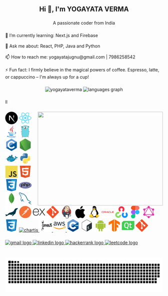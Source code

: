 <h2 align="center">Hi 👋, I'm YOGAYATA VERMA</h2>

###

<p align="center">A passionate coder from India</p>

###

<p align="left">🌱 I’m currently learning: Next.js and Firebase<br><br>💬 Ask me about: React, PHP, Java and Python<br><br>📫 How to reach me: yogayatajugnu@gmail.com | 7986258542<br><br>⚡ Fun fact: I firmly believe in the magical powers of coffee. Espresso, latte, or cappuccino – I'm always up for a cup!</p>

###

<div align="center">
  <img src="https://github-readme-stats.vercel.app/api?username=yogayataverma&show_icons=true&locale=en" height="150" alt="yogayataverma" />
  <img src="https://github-readme-stats.vercel.app/api/top-langs?username=yogayataverma&locale=en&hide_title=false&layout=compact&card_width=320&langs_count=5&theme=default&hide_border=false" height="150" alt="languages graph"  />
</div>

###

ll

###

<img align="right"  width="400" height="300" src="https://cdn.dribbble.com/users/330915/screenshots/3587000/10_coding_dribbble.gif"  />

###

<div align="left">
<img src="https://raw.githubusercontent.com/devicons/devicon/master/icons/nextjs/nextjs-original.svg" alt="nextjs" width="40" height="40"/>
<img src="https://raw.githubusercontent.com/devicons/devicon/master/icons/react/react-original.svg" alt="react" width="40" height="40"/>
<img src="https://raw.githubusercontent.com/devicons/devicon/master/icons/java/java-original.svg" alt="java" width="40" height="40"/>
<img src="https://raw.githubusercontent.com/devicons/devicon/master/icons/go/go-original.svg" alt="go" width="40" height="40"/>
<img src="https://raw.githubusercontent.com/devicons/devicon/master/icons/c/c-original.svg" alt="c" width="40" height="40"/>
<img src="https://raw.githubusercontent.com/devicons/devicon/master/icons/nodejs/nodejs-original.svg" alt="nodejs" width="40" height="40"/>
<img src="https://raw.githubusercontent.com/devicons/devicon/master/icons/docker/docker-original.svg" alt="docker" width="40" height="40"/>
<img src="https://raw.githubusercontent.com/devicons/devicon/master/icons/python/python-original.svg" alt="python" width="40" height="40"/>
<img src="https://raw.githubusercontent.com/devicons/devicon/master/icons/javascript/javascript-original.svg" alt="javascript" width="40" height="40"/>
<img src="https://raw.githubusercontent.com/devicons/devicon/master/icons/html5/html5-original.svg" alt="html5" width="40" height="40"/>
<img src="https://raw.githubusercontent.com/devicons/devicon/master/icons/css3/css3-original.svg" alt="css3" width="40" height="40"/>
<img src="https://raw.githubusercontent.com/devicons/devicon/master/icons/php/php-original.svg" alt="php" width="40" height="40"/>
<img src="https://raw.githubusercontent.com/devicons/devicon/master/icons/mongodb/mongodb-original.svg" alt="mongodb" width="40" height="40"/>
<img src="https://raw.githubusercontent.com/devicons/devicon/master/icons/mysql/mysql-original.svg" alt="mysql" width="40" height="40"/>
<img src="https://raw.githubusercontent.com/devicons/devicon/master/icons/mariadb/mariadb-original.svg" alt="mariadb" width="40" height="40"/>
<img src="https://raw.githubusercontent.com/devicons/devicon/master/icons/postman/postman-original.svg" alt="postman" width="40" height="40"/>
<img src="https://raw.githubusercontent.com/devicons/devicon/master/icons/express/express-original.svg" alt="express" width="40" height="40"/>
<img src="https://raw.githubusercontent.com/devicons/devicon/master/icons/git/git-original.svg" alt="git" width="40" height="40"/>
<img src="https://raw.githubusercontent.com/devicons/devicon/master/icons/jenkins/jenkins-original.svg" alt="jenkins" width="40" height="40"/>
<img src="https://raw.githubusercontent.com/devicons/devicon/master/icons/apple/apple-original.svg" alt="objectivec" width="40" height="40"/>
<img src="https://raw.githubusercontent.com/devicons/devicon/master/icons/linux/linux-original.svg" alt="linux" width="40" height="40"/>
<img src="https://raw.githubusercontent.com/devicons/devicon/master/icons/oracle/oracle-original.svg" alt="oracle" width="40" height="40"/>
<img src="https://raw.githubusercontent.com/devicons/devicon/master/icons/opencv/opencv-original.svg" alt="opencv" width="40" height="40"/>
<img src="https://raw.githubusercontent.com/devicons/devicon/master/icons/figma/figma-original.svg" alt="figma" width="40" height="40"/>
<img src="https://raw.githubusercontent.com/devicons/devicon/master/icons/graphql/graphql-plain.svg" alt="graphql" width="40" height="40"/>
<img src="https://raw.githubusercontent.com/devicons/devicon/master/icons/css3/css3-original.svg" alt="css3" width="40" height="40"/>
<a href="https://www.chartjs.org" target="_blank" rel="noreferrer"> <img src="https://www.chartjs.org/media/logo-title.svg" alt="chartjs" width="40" height="40"/> </a> 
<a href="https://canvasjs.com" target="_blank" rel="noreferrer"> <img src="https://raw.githubusercontent.com/Hardik0307/Hardik0307/master/assets/canvasjs-charts.svg" alt="canvasjs" width="40" height="40"/> </a> 
<a href="https://aws.amazon.com" target="_blank" rel="noreferrer"> <img src="https://raw.githubusercontent.com/devicons/devicon/master/icons/amazonwebservices/amazonwebservices-original-wordmark.svg" alt="aws" width="40" height="40"/> </a>
<img src="https://raw.githubusercontent.com/devicons/devicon/master/icons/cplusplus/cplusplus-original.svg" alt="cplusplus" width="40" height="40"/>
<img src="https://raw.githubusercontent.com/devicons/devicon/master/icons/bash/bash-original.svg" alt="bash" width="40" height="40"/>
<img src="https://raw.githubusercontent.com/devicons/devicon/master/icons/android/android-original.svg" alt="android" width="40" height="40"/>
<img src="https://raw.githubusercontent.com/devicons/devicon/master/icons/tensorflow/tensorflow-original.svg" alt="tensorflow" width="40" height="40"/>
<img src="https://raw.githubusercontent.com/devicons/devicon/master/icons/qt/qt-original.svg" alt="qt" width="40" height="40"/>
<img src="https://raw.githubusercontent.com/devicons/devicon/master/icons/git/git-original.svg" alt="git" width="40" height="40"/>
</div>

###

<div align="left">
  <a href="yogayatajugnu@gmail.com" target="_blank">
    <img src="https://img.shields.io/static/v1?message=Gmail&logo=gmail&label=&color=D14836&logoColor=white&labelColor=&style=for-the-badge" height="35" alt="gmail logo"  />
  </a>
  <a href="https://www.linkedin.com/in/yverma2000/" target="_blank">
    <img src="https://img.shields.io/static/v1?message=LinkedIn&logo=linkedin&label=&color=0077B5&logoColor=white&labelColor=&style=for-the-badge" height="35" alt="linkedin logo"  />
  </a>
  <a href="https://www.hackerrank.com/profile/Yogayatajugnu" target="_blank">
    <img src="https://img.shields.io/static/v1?message=HackerRank&logo=hackerrank&label=&color=2EC866&logoColor=white&labelColor=&style=for-the-badge" height="35" alt="hackerrank logo"  />
  </a>
  <a href="https://leetcode.com/Yogayata_Verma/" target="_blank">
  <img src="https://img.shields.io/static/v1?message=LeetCode&logo=leetcode&label=&color=yellow&logoColor=white&labelColor=&style=for-the-badge" height="35" alt="leetcode logo"  />
</a>
</div>

###

<br clear="both">

<img src="https://raw.githubusercontent.com/yogayataverma/yogayataverma/output/snake.svg" alt="Snake animation" />

###
